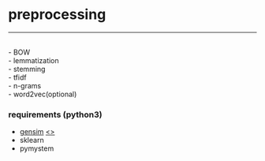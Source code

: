 # preprocessing
----
<br>
- BOW <br>
- lemmatization <br> 
- stemming <br>
- tfidf <br>
- n-grams <br>
- word2vec(optional) <br>

### requirements (python3)
- [gensim](https://radimrehurek.com/gensim/tut1.html#from-strings-to-vectors) [<<for humans>>](https://webdevblog.ru/gensim-rukovodstvo-dlya-nachinajushhih/) <br>
- sklearn <br>
- pymystem
